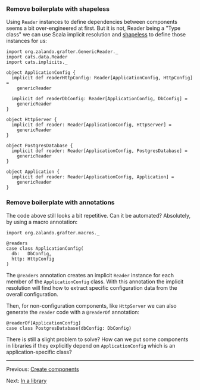 ### Remove boilerplate with shapeless

Using `Reader` instances to define dependencies between components seems a bit over-engineered at first. But it is not, 
Reader being a "Type class" we can use Scala implicit resolution and [shapeless](https://github.com/milessabin/shapeless)
to define those instances for us:
```tut
import org.zalando.grafter.GenericReader._
import cats.data.Reader
import cats.implicits._

object ApplicationConfig {
  implicit def readerHttpConfig: Reader[ApplicationConfig, HttpConfig] =
    genericReader

  implicit def readerDbConfig: Reader[ApplicationConfig, DbConfig] =
    genericReader
}

object HttpServer {
  implicit def reader: Reader[ApplicationConfig, HttpServer] =
    genericReader
}

object PostgresDatabase {
  implicit def reader: Reader[ApplicationConfig, PostgresDatabase] =
    genericReader
}

object Application {
  implicit def reader: Reader[ApplicationConfig, Application] =
    genericReader 
}
```

### Remove boilerplate with annotations

The code above still looks a bit repetitive. Can it be automated? Absolutely, by using a macro annotation:

```tut
import org.zalando.grafter.macros._

@readers
case class ApplicationConfig(
  db:   DbConfig,
  http: HttpConfig
)
```

The `@readers` annotation creates an implicit `Reader` instance for each member of the `ApplicationConfig` class. With 
this annotation the implicit resolution will find how to extract specific configuration data from the overall configuration.

Then, for non-configuration components, like `HttpServer` we can also generate the `reader` code with a `@readerOf` annotation:
```tut
@readerOf[ApplicationConfig]
case class PostgresDatabase(dbConfig: DbConfig)
```

There is still a slight problem to solve? How can we put some components in libraries if they explicitly depend on `ApplicationConfig`
which is an application-specific class? 

----
Previous: [Create components](creating.md)

Next: [In a library](library.md)
